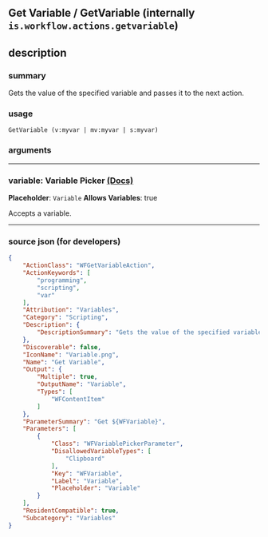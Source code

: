 
## Get Variable / GetVariable (internally `is.workflow.actions.getvariable`)


## description

### summary

Gets the value of the specified variable and passes it to the next action.


### usage
```
GetVariable (v:myvar | mv:myvar | s:myvar)
```

### arguments

---

### variable: Variable Picker [(Docs)](https://pfgithub.github.io/shortcutslang/gettingstarted#variable-picker-fields)
**Placeholder**: ```
		Variable
		```
**Allows Variables**: true



Accepts a variable.

---

### source json (for developers)

```json
{
	"ActionClass": "WFGetVariableAction",
	"ActionKeywords": [
		"programming",
		"scripting",
		"var"
	],
	"Attribution": "Variables",
	"Category": "Scripting",
	"Description": {
		"DescriptionSummary": "Gets the value of the specified variable and passes it to the next action."
	},
	"Discoverable": false,
	"IconName": "Variable.png",
	"Name": "Get Variable",
	"Output": {
		"Multiple": true,
		"OutputName": "Variable",
		"Types": [
			"WFContentItem"
		]
	},
	"ParameterSummary": "Get ${WFVariable}",
	"Parameters": [
		{
			"Class": "WFVariablePickerParameter",
			"DisallowedVariableTypes": [
				"Clipboard"
			],
			"Key": "WFVariable",
			"Label": "Variable",
			"Placeholder": "Variable"
		}
	],
	"ResidentCompatible": true,
	"Subcategory": "Variables"
}
```
